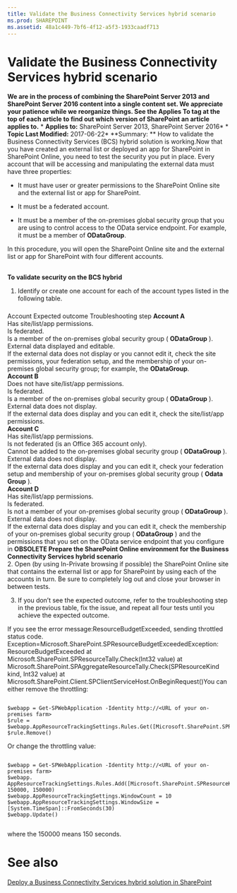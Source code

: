 ```yaml
---
title: Validate the Business Connectivity Services hybrid scenario
ms.prod: SHAREPOINT
ms.assetid: 48a1c449-7bf6-4f12-a5f3-1933caadf713
---
```



# Validate the Business Connectivity Services hybrid scenario
 **We are in the process of combining the SharePoint Server 2013 and SharePoint Server 2016 content into a single content set. We appreciate your patience while we reorganize things. See the Applies To tag at the top of each article to find out which version of SharePoint an article applies to.** * **Applies to:** SharePoint Server 2013, SharePoint Server 2016*  * **Topic Last Modified:** 2017-06-22* **Summary: ** How to validate the Business Connectivity Services (BCS) hybrid solution is working.Now that you have created an external list or deployed an app for SharePoint in SharePoint Online, you need to test the security you put in place. Every account that will be accessing and manipulating the external data must have three properties:
- It must have user or greater permissions to the SharePoint Online site and the external list or app for SharePoint.
    
  
- It must be a federated account.
    
  
- It must be a member of the on-premises global security group that you are using to control access to the OData service endpoint. For example, it must be a member of **ODataGroup**.
    
  
In this procedure, you will open the SharePoint Online site and the external list or app for SharePoint with four different accounts.
## 

 **To validate security on the BCS hybrid**
1. Identify or create one account for each of the account types listed in the following table.
    
### 

Account Expected outcome Troubleshooting step **Account A** <br/>  Has site/list/app permissions. <br/>  Is federated. <br/>  Is a member of the on-premises global security group ( **ODataGroup** ). <br/> External data displayed and editable.  <br/> If the external data does not display or you cannot edit it, check the site permissions, your federation setup, and the membership of your on-premises global security group; for example, the **ODataGroup**. <br/> **Account B** <br/>  Does not have site/list/app permissions. <br/>  Is federated. <br/>  Is a member of the on-premises global security group ( **ODataGroup** ). <br/> External data does not display.  <br/> If the external data does display and you can edit it, check the site/list/app permissions.  <br/> **Account C** <br/>  Has site/list/app permissions. <br/>  Is not federated (is an Office 365 account only). <br/>  Cannot be added to the on-premises global security group ( **ODataGroup** ). <br/> External data does not display.  <br/> If the external data does display and you can edit it, check your federation setup and membership of your on-premises global security group ( **Odata Group** ). <br/> **Account D** <br/>  Has site/list/app permissions. <br/>  Is federated. <br/>  Is not a member of your on-premises global security group ( **ODataGroup** ). <br/> External data does not display.  <br/> If the external data does display and you can edit it, check the membership of your on-premises global security group ( **ODataGroup** ) and the permissions that you set on the OData service endpoint that you configure in **OBSOLETE Prepare the SharePoint Online environment for the Business Connectivity Services hybrid scenario** <br/> 2. Open (by using In-Private browsing if possible) the SharePoint Online site that contains the external list or app for SharePoint by using each of the accounts in turn. Be sure to completely log out and close your browser in between tests.
    
  
3. If you don’t see the expected outcome, refer to the troubleshooting step in the previous table, fix the issue, and repeat all four tests until you achieve the expected outcome.
    
  
If you see the error message:ResourceBudgetExceeded, sending throttled status code. Exception=Microsoft.SharePoint.SPResourceBudgetExceededException: ResourceBudgetExceeded at Microsoft.SharePoint.SPResourceTally.Check(Int32 value) at Microsoft.SharePoint.SPAggregateResourceTally.Check(SPResourceKind kind, Int32 value) at Microsoft.SharePoint.Client.SPClientServiceHost.OnBeginRequest()You can either remove the throttling:


```

$webapp = Get-SPWebApplication -Identity http://<URL of your on-premises farm>
$rule = $webapp.AppResourceTrackingSettings.Rules.Get([Microsoft.SharePoint.SPResourceKind]::ClientServiceRequestDuration)
$rule.Remove()

```

Or change the throttling value:


```

$webapp = Get-SPWebApplication -Identity http://<URL of your on-premises farm>
$webapp. AppResourceTrackingSettings.Rules.Add([Microsoft.SharePoint.SPResourceKind]::ClientServiceRequestDuration, 150000, 150000)
$webapp.AppResourceTrackingSettings.WindowCount = 10
$webapp.AppResourceTrackingSettings.WindowSize = [System.TimeSpan]::FromSeconds(30)
$webapp.Update()


```

where the 150000 means 150 seconds.
# See also

#### 

 [Deploy a Business Connectivity Services hybrid solution in SharePoint](html/deploy-a-business-connectivity-services-hybrid-solution-in-sharepoint.md)
  
    
    

  
    
    

